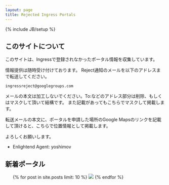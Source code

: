 ```yaml
---
layout: page
title: Rejected Ingress Portals
---
```

{% include JB/setup %}

## このサイトについて

このサイトは、Ingressで登録されなかったポータル情報を収集しています。

情報提供は随時受け付けております。
Reject通知のメールを以下のアドレスまで転送してください。

    ingressreject@googlegroups.com

メールの本文は加工しないでください。To:などのアドレス部分は削除、もしくはマスクして頂いて結構です。
また記載があってもこちらでマスクして掲載します。

転送メールの本文に、ポータルを申請した場所のGoogle Mapsのリンクを記載して頂けると、こちらで位置情報として掲載します。

よろしくお願いします。

- Enlightend Agent: yoshimov

## 新着ポータル

<ul class="posts">
  {% for post in site.posts limit: 10 %}
    <a href="{{ BASE_PATH }}{{ post.url }}" alt="{{ post.title }}"><img src="{{ post.imgurl }}=w100" border="0"/></a>
  {% endfor %}
</ul>
